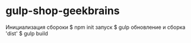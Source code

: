 # gulp-shop-geekbrains
Инициализация сбороки       $ npm init
запуск                      $ gulp
обновление и сборка 'dist'  $ gulp build
